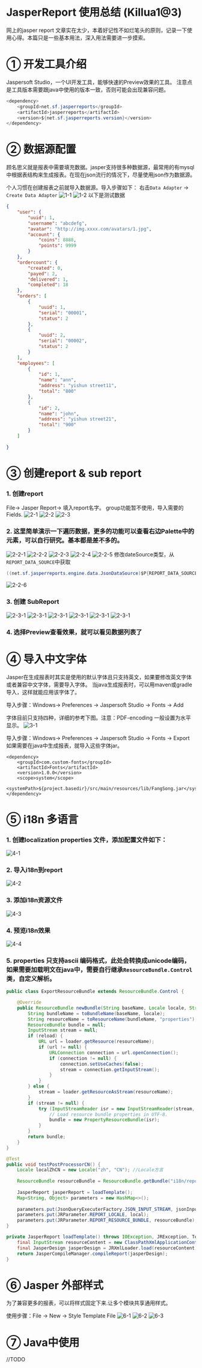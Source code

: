 # JasperReport 使用总结 (Killua1@3)
网上的jasper report 文章实在太少，本着好记性不如烂笔头的原则，记录一下使用心得。本篇只是一些基本用法，深入用法需要进一步摸索。
# ① 开发工具介绍
Jaspersoft Studio，一个UI开发工具，能够快速的Preview效果的工具。
注意点是工具版本需要跟java中使用的版本一致，否则可能会出现兼容问题。
```java
<dependency>
    <groupId>net.sf.jasperreports</groupId>
    <artifactId>jasperreports</artifactId>
    <version>${net.sf.jasperreports.version}</version>
</dependency>
```
# ② 数据源配置
顾名思义就是报表中需要填充数据。jasper支持很多种数据源，最常用的有mysql中根据表结构来生成报表。在现在json流行的情况下，尽量使用json作为数据源。

个人习惯在创建报表之前就导入数据源。导入步骤如下： 右击`Data Adapter` -> `Create Data Adapter`
![1-1](./images/1-1.PNG)
![1-2](./images/1-2.PNG)
以下是测试数据
```json
{
	"user": {
        "uuid": 1,
        "username": "abcdefg",
        "avatar": "http://img.xxxx.com/avatars/1.jpg",
        "account": {
            "coins": 8888,
            "points": 9999
        }
    },
    "ordercount": { 
        "created": 0,
        "payed": 2,
        "delivered": 1,
        "completed": 18
    },
    "orders": [
        {
            "uuid": 1,
            "serial": "00001",
            "status": 2
        },
        {
            "uuid": 2,
            "serial": "00002",
            "status": 2
        }
    ],
	"employees": [
		{
			"id": 1,
			"name": "ann",
			"address": "yishun street11",
			"total": "800"
		},
		{
			"id": 2,
			"name": "john",
			"address": "yishun street21",
			"total": "900"
		}
	]
	
}
```

# ③ 创建report & sub report
### 1. 创建report 
File-> Jasper Report-> 填入report名字。
group功能暂不使用，导入需要的Fields.
![2-1](./images/2-1.PNG)
![2-2](./images/2-2.PNG)
![2-3](./images/2-3.PNG)

### 2. 这里简单演示一下遍历数据，更多的功能可以查看右边Palette中的元素，可以自行研究。基本都是差不多的。
![2-2-1](./images/2-2-1.PNG)
![2-2-2](./images/2-2-2.PNG)
![2-2-3](./images/2-2-3.PNG)
![2-2-4](./images/2-2-4.PNG)
![2-2-5](./images/2-2-5.PNG)
修改dateSource类型，从`REPORT_DATA_SOURCE`中获取
```java
((net.sf.jasperreports.engine.data.JsonDataSource)$P{REPORT_DATA_SOURCE}).subDataSource("employees")
```
![2-2-6](./images/2-2-6.PNG)

### 3. 创建 SubReport
![2-3-1](./images/2-3-1.PNG)
![2-3-1](./images/2-3-1.PNG)
![2-3-1](./images/2-3-1.PNG)
![2-3-1](./images/2-3-1.PNG)
![2-3-1](./images/2-3-1.PNG)
![2-3-1](./images/2-3-1.PNG)

### 4. 选择Preview查看效果，就可以看见数据列表了

# ④ 导入中文字体
Jasper在生成报表时其实是使用的默认字体且只支持英文，如果要修改英文字体或者兼容中文字体，需要导入字体。
当java生成报表时，可以用maven或gradle导入，这样就能应用该字体了。

导入步骤：Windows-> Preferences -> Jaspersoft Studio -> Fonts -> Add

字体目前只支持四种，详细的参考下图。注意：PDF-encoding 一般设置为水平显示。
![3-1](./images/3-1.PNG)

导入步骤：Windows-> Preferences -> Jaspersoft Studio -> Fonts -> Export
如果需要在java中生成报表，就导入这些字体jar。

```maven'
<dependency>
    <groupId>com.custom-fonts</groupId>
    <artifactId>Fonts</artifactId>
    <version>1.0.0</version>
    <scope>system</scope>
    <systemPath>${project.basedir}/src/main/resources/lib/FangSong.jar</systemPath>
</dependency>
```

# ⑤ i18n 多语言
### 1. 创建localization properties 文件，添加配置文件如下：

![4-1](./images/4-1.PNG)

### 2. 导入i18n到report
![4-2](./images/4-2.PNG)

### 3. 添加i18n资源文件
![4-3](./images/4-3.PNG)

### 4. 预览i18n效果
![4-4](./images/4-4.PNG)

### 5. properties 只支持ascii 编码格式，此处会转换成unicode编码，如果需要加载明文在java中，需要自行继承`ResourceBundle.Control`类，自定义解析。
```java
public class ExportResourceBundle extends ResourceBundle.Control {

    @Override
    public ResourceBundle newBundle(String baseName, Locale locale, String format, ClassLoader loader, boolean reload) throws IOException {
        String bundleName = toBundleName(baseName, locale);
        String resourceName = toResourceName(bundleName, "properties");
        ResourceBundle bundle = null;
        InputStream stream = null;
        if (reload) {
            URL url = loader.getResource(resourceName);
            if (url != null) {
                URLConnection connection = url.openConnection();
                if (connection != null) {
                    connection.setUseCaches(false);
                    stream = connection.getInputStream();
                }
            }
        } else {
            stream = loader.getResourceAsStream(resourceName);
        }
        if (stream != null) {
            try (InputStreamReader isr = new InputStreamReader(stream, StandardCharsets.UTF_8)){
                // Load resource bundle properties in UTF-8.
                bundle = new PropertyResourceBundle(isr);
            }
        }
        return bundle;
    }
}

@Test
public void testPostProcessorCN() {
    Locale localZhCN = new Locale("zh", "CN"); //Locale方言
    
    ResourceBundle resourceBundle = ResourceBundle.getBundle("i18n/reportLocalization", local, new ExportResourceBundle());
    
    JasperReport jasperReport = loadTemplate();
    Map<String, Object> parameters = new HashMap<>();
    
    parameters.put(JsonQueryExecuterFactory.JSON_INPUT_STREAM, jsonInputData); // json数据源
    parameters.put(JRParameter.REPORT_LOCALE, local);
    parameters.put(JRParameter.REPORT_RESOURCE_BUNDLE, resourceBundle);
}

private JasperReport loadTemplate() throws IOException, JRException, TemplateException {
    final InputStream resourceContent = new ClassPathXmlApplicationContext().getResource("classpath:main_report.jrxml").getInputStream();
    final JasperDesign jasperDesign = JRXmlLoader.load(resourceContent);
    return JasperCompileManager.compileReport(jasperDesign);
}
```

# ⑥ Jasper 外部样式
为了兼容更多的报表，可以将样式固定下来.让多个模块共享通用样式。

使用步骤：File -> New -> Style Template File
![6-1](./images/6-1.PNG)
![6-2](./images/6-2.PNG)
![6-3](./images/6-3.PNG)

# ⑦ Java中使用

//TODO

